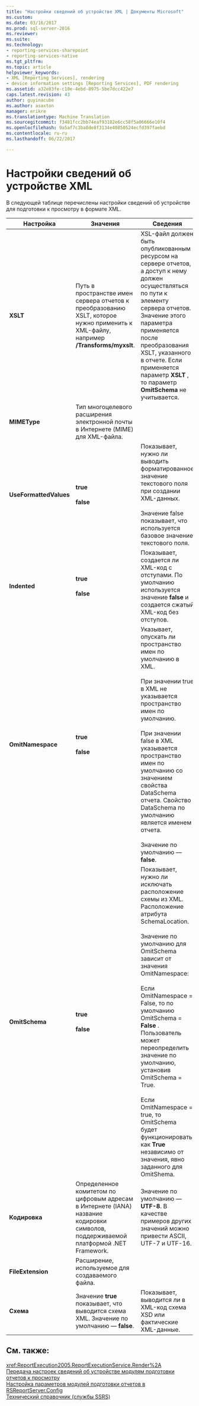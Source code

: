 ```yaml
---
title: "Настройки сведений об устройстве XML | Документы Microsoft"
ms.custom: 
ms.date: 03/16/2017
ms.prod: sql-server-2016
ms.reviewer: 
ms.suite: 
ms.technology:
- reporting-services-sharepoint
- reporting-services-native
ms.tgt_pltfrm: 
ms.topic: article
helpviewer_keywords:
- XML [Reporting Services], rendering
- device information settings [Reporting Services], PDF rendering
ms.assetid: a32e83fe-c10e-4ebd-8975-5be7dcc422e7
caps.latest.revision: 43
author: guyinacube
ms.author: asaxton
manager: erikre
ms.translationtype: Machine Translation
ms.sourcegitcommit: f3481fcc2bb74eaf93182e6cc58f5a06666e10f4
ms.openlocfilehash: 9a5af7c3ba8de8f3134e40850524ecfd397faebd
ms.contentlocale: ru-ru
ms.lasthandoff: 06/22/2017

---
```

# <a name="xml-device-information-settings"></a>Настройки сведений об устройстве XML
  В следующей таблице перечислены настройки сведений об устройстве для подготовки к просмотру в формате XML.  
  
|Настройка|Значения|Сведения|  
|-------------|------------|-------------|  
|**XSLT**|Путь в пространстве имен сервера отчетов к преобразованию XSLT, которое нужно применить к XML-файлу, например **/Transforms/myxslt**.|XSL-файл должен быть опубликованным ресурсом на сервере отчетов, а доступ к нему должен осуществляться по пути к элементу сервера отчетов. Значение этого параметра применяется после преобразования XSLT, указанного в отчете. Если применяется параметр **XSLT** , то параметр **OmitSchema** не учитывается.|  
|**MIMEType**|Тип многоцелевого расширения электронной почты в Интернете (MIME) для XML-файла.||  
|**UseFormattedValues**|**true**<br /><br /> **false**|Показывает, нужно ли выводить форматированное значение текстового поля при создании XML-данных.<br /><br /> Значение false показывает, что используется базовое значение текстового поля.|  
|**Indented**|**true**<br /><br /> **false**|Показывает, создается ли XML-код с отступами. По умолчанию используется значение **false** и создается сжатый XML-код без отступов.|  
|**OmitNamespace**|**true**<br /><br /> **false**|Указывает, опускать ли пространство имен по умолчанию в XML.<br /><br /> При значении true в XML не указывается пространство имен по умолчанию.<br /><br /> При значении false в XML указывается пространство имен по умолчанию со значением свойства DataSchema отчета. Свойство DataSchema по умолчанию является именем отчета.<br /><br /> Значение по умолчанию —**false**.|  
|**OmitSchema**|**true**<br /><br /> **false**|Показывает, нужно ли исключать расположение схемы из XML. Расположение атрибута SchemaLocation.<br /><br /> Значение по умолчанию для OmitSchema зависит от значения OmitNamespace:<br /><br /> Если OmitNamespace = False, то по умолчанию OmitSchema = **False** . Пользователь может переопределить значение по умолчанию, установив OmitSchema = True.<br /><br /> Если OmitNamespace = true, то OmitSchema будет функционировать как **True** независимо от значения, явно заданного для OmitShema.|  
|**Кодировка**|Определенное комитетом по цифровым адресам в Интернете (IANA) название кодировки символов, поддерживаемой платформой .NET Framework.|Значение по умолчанию — **UTF-8**. В качестве примеров других значений можно привести ASCII, UTF-7 и UTF-16.|  
|**FileExtension**|Расширение, используемое для создаваемого файла.||  
|**Схема**|Значение **true** показывает, что выводится схема XML. Значение по умолчанию — **false**.|Показывает, выводится ли в XML-код схема XSD или фактические XML-данные.|  
  
## <a name="see-also"></a>См. также:  
 <xref:ReportExecution2005.ReportExecutionService.Render%2A>   
 [Передача настроек сведений об устройстве модулям подготовки отчетов к просмотру](../reporting-services/report-server-web-service/net-framework/passing-device-information-settings-to-rendering-extensions.md)   
 [Настройка параметров модулей подготовки отчетов в RSReportServer.Config](../reporting-services/customize-rendering-extension-parameters-in-rsreportserver-config.md)   
 [Технический справочник (службы SSRS)](../reporting-services/technical-reference-ssrs.md)  
  
  
